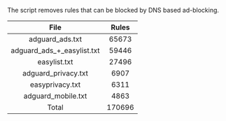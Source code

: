 The script removes rules that can be blocked by DNS based ad-blocking.


| File | Rules |
|:----:|:-----:|
| adguard_ads.txt | 65673 |
| adguard_ads_+_easylist.txt | 59446 |
| easylist.txt | 27496 |
| adguard_privacy.txt | 6907 |
| easyprivacy.txt | 6311 |
| adguard_mobile.txt | 4863 |
| Total | 170696 |